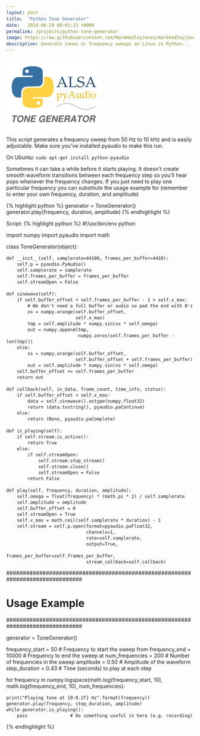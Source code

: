 ```yaml
---
layout: post
title:  "Python Tone Generator"
date:   2014-06-29 09:01:13 +0000
permalink: /projects/python-tone-generator
image: https://raw.githubusercontent.com/MarkHedleyJones/markhedleyjones.github.io/master/media/python-tone-generator/logo.png
description: Generate tones or frequency sweeps on Linux in Python...
---
```

![Python Tone Generator Logo](https://raw.githubusercontent.com/MarkHedleyJones/markhedleyjones.github.io/master/media/python-tone-generator/logo.png)


This script generates a frequency sweep from 50 Hz to 10 kHz and is easily adjustable. Make sure you've installed pyaudio to make this run.

On Ubuntu: `sudo apt-get install python-pyaudio`

Sometimes it can take a while before it starts playing. It doesn't create smooth waveform transitions between each frequency step so you'll hear pops whenever the frequency changes. If you just need to play one particular frequency you can substitute the usage example for (remember to enter your own frequency, duration, and amplitude)

{% highlight python %}
generator = ToneGenerator()
generator.play(frequency, duration, amplitude)
{% endhighlight %}

Script:
{% highlight python %}
#!/usr/bin/env python
 
import numpy
import pyaudio
import math
 
 
class ToneGenerator(object):
 
    def __init__(self, samplerate=44100, frames_per_buffer=4410):
        self.p = pyaudio.PyAudio()
        self.samplerate = samplerate
        self.frames_per_buffer = frames_per_buffer
        self.streamOpen = False
 
    def sinewave(self):
        if self.buffer_offset + self.frames_per_buffer - 1 > self.x_max:
            # We don't need a full buffer or audio so pad the end with 0's
            xs = numpy.arange(self.buffer_offset,
                              self.x_max)
            tmp = self.amplitude * numpy.sin(xs * self.omega)
            out = numpy.append(tmp,
                               numpy.zeros(self.frames_per_buffer - len(tmp)))
        else:
            xs = numpy.arange(self.buffer_offset,
                              self.buffer_offset + self.frames_per_buffer)
            out = self.amplitude * numpy.sin(xs * self.omega)
        self.buffer_offset += self.frames_per_buffer
        return out
 
    def callback(self, in_data, frame_count, time_info, status):
        if self.buffer_offset < self.x_max:
            data = self.sinewave().astype(numpy.float32)
            return (data.tostring(), pyaudio.paContinue)
        else:
            return (None, pyaudio.paComplete)
 
    def is_playing(self):
        if self.stream.is_active():
            return True
        else:
            if self.streamOpen:
                self.stream.stop_stream()
                self.stream.close()
                self.streamOpen = False
            return False
 
    def play(self, frequency, duration, amplitude):
        self.omega = float(frequency) * (math.pi * 2) / self.samplerate
        self.amplitude = amplitude
        self.buffer_offset = 0
        self.streamOpen = True
        self.x_max = math.ceil(self.samplerate * duration) - 1
        self.stream = self.p.open(format=pyaudio.paFloat32,
                                  channels=1,
                                  rate=self.samplerate,
                                  output=True,
                                  frames_per_buffer=self.frames_per_buffer,
                                  stream_callback=self.callback)
 
 
###############################################################################
#                                 Usage Example                               #
###############################################################################
 
generator = ToneGenerator()
 
frequency_start = 50        # Frequency to start the sweep from
frequency_end = 10000       # Frequency to end the sweep at
num_frequencies = 200       # Number of frequencies in the sweep
amplitude = 0.50            # Amplitude of the waveform
step_duration = 0.43        # Time (seconds) to play at each step
 
for frequency in numpy.logspace(math.log(frequency_start, 10),
                                math.log(frequency_end, 10),
                                num_frequencies):
 
    print("Playing tone at {0:0.2f} Hz".format(frequency))
    generator.play(frequency, step_duration, amplitude)
    while generator.is_playing():
        pass                # Do something useful in here (e.g. recording)
{% endhighlight %}
